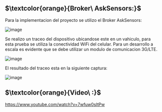## $\textcolor{orange}{Broker\ AskSensors:}$

Para la implementacion del proyecto se utilizo el Broker AskSensors:

![image](https://github.com/ISPC-TST-ARQUITECTURA-Y-CONECTIVIDAD/tareafinal-grupo-7/assets/46485082/78b6bdde-f97c-4add-9c64-2bbe57538cdc)


Se realizo un traceo del dispositivo ubicandose este en un vahiculo, para esta prueba se utiliza la conectividad WiFi del celular. Para un desarrollo a escala es evidente que se debe utilizar un modulo de comunicacion 3G/LTE.

![image](https://github.com/ISPC-TST-ARQUITECTURA-Y-CONECTIVIDAD/tareafinal-grupo-7/assets/46485082/5e16b85e-42d0-42d5-884a-03e70102c1ab)

El resultado del traceo esta  en la siguiente captura:

![image](https://github.com/ISPC-TST-ARQUITECTURA-Y-CONECTIVIDAD/tareafinal-grupo-7/assets/46485082/0d4e0d5b-9825-449d-a620-275667a2a71c)




## $\textcolor{orange}{Video\ :}$

https://www.youtube.com/watch?v=7wfuw0sItPw
